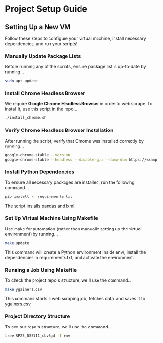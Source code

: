 # Project Setup Guide

## **Setting Up a New VM**
Follow these steps to configure your virtual machine, install necessary dependencies, and run your scripts!

### Manually Update Package Lists
Before running any of the scripts, ensure package list is up-to-date by running...
```bash
sudo apt update
```

### **Install Chrome Headless Browser**
We require **Google Chrome Headless Browser** in order to web scrape. To install it, use this script in the repo...
```bash
./install_chrome.sh
```

### **Verify Chrome Headless Browser Installation**
After running the script, verify that Chrome was installed correctly by running...
```bash
google-chrome-stable --version
google-chrome-stable --headless --disable-gpu --dump-dom https://example.com/
```

### **Install Python Dependencies**
To ensure all necessary packages are installed, run the following command...
```bash
pip install -r requirements.txt
```
The script installs pandas and lxml.

### **Set Up Virtual Machine Using Makefile**
Use make for automation (rather than manually setting up the virtual environment) by running...
```bash
make update
```
This command will create a Python environment inside env/, install the dependencies in requirements.txt, and activate the environment.

### **Running a Job Using Makefile**
To check the project repo's structure, we'll use the command...
```bash
make ygainers.csv
```
This command starts a web scraping job, fetches data, and saves it to ygainers.csv

### **Project Directory Structure**
To see our repo's structure, we'll use the command...
```bash
tree SP25_DS5111_cbv6gd -I env
```
